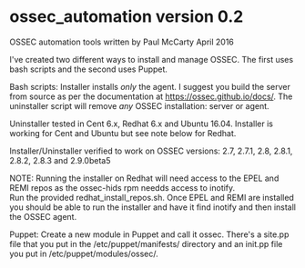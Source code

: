 # ossec_automation version 0.2

OSSEC automation tools written by Paul McCarty April 2016

I've created two different ways to install and manage OSSEC.  The first uses bash scripts and the second uses Puppet.

Bash scripts:
Installer installs *only* the agent.  I suggest you build the server from source as per the documentation at https://ossec.github.io/docs/.  The uninstaller script will remove *any* OSSEC installation:  server or agent.

Uninstaller tested in Cent 6.x, Redhat 6.x and Ubuntu 16.04.  Installer is working for Cent and Ubuntu but see note below for Redhat.

Installer/Uninstaller verified to work on OSSEC versions:
2.7, 2.7.1, 2.8, 2.8.1, 2.8.2, 2.8.3 and 2.9.0beta5

NOTE: Running the installer on Redhat will need access to the EPEL and REMI repos as the ossec-hids rpm needds access to inotify.  
Run the provided redhat_install_repos.sh.  Once EPEL and REMI are installed you should be able to run the installer and have it find inotify and then install the OSSEC agent.

Puppet:
Create a new module in Puppet and call it ossec.  There's a site.pp file that you put in the /etc/puppet/manifests/ directory and an init.pp file you put in /etc/puppet/modules/ossec/.
